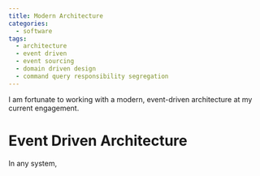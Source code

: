 ```yaml
---
title: Modern Architecture
categories:
  - software
tags:
  - architecture
  - event driven
  - event sourcing
  - domain driven design
  - command query responsibility segregation
---
```


I am fortunate to working with a modern, event-driven architecture at my current engagement. 

# Event Driven Architecture

In any system, 
